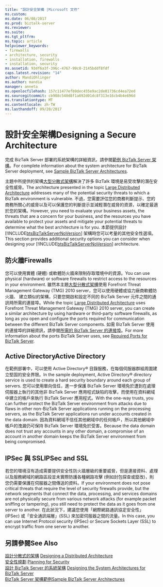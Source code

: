 ```yaml
---
title: "設計安全架構 |Microsoft 文件"
ms.custom: 
ms.date: 06/08/2017
ms.prod: biztalk-server
ms.reviewer: 
ms.suite: 
ms.tgt_pltfrm: 
ms.topic: article
helpviewer_keywords:
- firewalls
- architecture, security
- installation, firewalls
- installation, security
ms.assetid: 93df6a3f-396c-4767-99c8-2145bddf8fdf
caps.latest.revision: "14"
author: MandiOhlinger
ms.author: mandia
manager: anneta
ms.openlocfilehash: 157c11477efb9dec455e9ac2de81736cd4ea72ed
ms.sourcegitcommit: cb908c540d8f1a692d01dc8f313e16cb4b4e696d
ms.translationtype: MT
ms.contentlocale: zh-TW
ms.lasthandoff: 09/20/2017
---
```

# <a name="designing-a-secure-architecture"></a><span data-ttu-id="64820-102">設計安全架構</span><span class="sxs-lookup"><span data-stu-id="64820-102">Designing a Secure Architecture</span></span>
<span data-ttu-id="64820-103">完成 BizTalk Server 部署的系統架構的詳細資訊，請參閱[範例 BizTalk Server 架構](../core/sample-biztalk-server-architectures.md)。</span><span class="sxs-lookup"><span data-stu-id="64820-103">For complete information about the system architecture for BizTalk Server deployment, see [Sample BizTalk Server Architectures](../core/sample-biztalk-server-architectures.md).</span></span>  
  
 <span data-ttu-id="64820-104">主題中所提供的架構[大型分散式架構](../core/large-distributed-architecture.md)解決了許多 BizTalk 環境是易受攻擊的潛在安全性威脅。</span><span class="sxs-lookup"><span data-stu-id="64820-104">The architecture presented in the topic [Large Distributed Architecture](../core/large-distributed-architecture.md) addresses many of the potential security threats to which a BizTalk environment is vulnerable.</span></span> <span data-ttu-id="64820-105">不過，您需要評估您的商務判斷提示、您的商務所關心的威脅以及可以保護您的判斷提示並減輕潛在威脅的資源，以確定最適於您的架構。</span><span class="sxs-lookup"><span data-stu-id="64820-105">However, you need to evaluate your business assets, the threats that are a concern for your business, and the resources you have available to protect your assets and mitigate your potential threats to determine what the best architecture is for you.</span></span> <span data-ttu-id="64820-106">本節提供設計 [!INCLUDE[btsBizTalkServerNoVersion](../includes/btsbiztalkservernoversion-md.md)] 架構時您可以考量的其他安全性選項。</span><span class="sxs-lookup"><span data-stu-id="64820-106">This section provides additional security options you can consider when designing your [!INCLUDE[btsBizTalkServerNoVersion](../includes/btsbiztalkservernoversion-md.md)] architecture.</span></span>  
  
## <a name="firewalls"></a><span data-ttu-id="64820-107">防火牆</span><span class="sxs-lookup"><span data-stu-id="64820-107">Firewalls</span></span>  
 <span data-ttu-id="64820-108">您可以使用實體 (硬體) 或軟體防火牆來限制存取環境中的資源。</span><span class="sxs-lookup"><span data-stu-id="64820-108">You can use physical (hardware) or software firewalls to restrict access to the resources in your environment.</span></span> <span data-ttu-id="64820-109">雖然本主題[大型分散式架構](../core/large-distributed-architecture.md)使用 Forefront Threat Management Gateway (TMG) 2010 server，您可以使用硬體或協力廠商軟體防火牆、 建立類似的架構，只要您開啟和設定不同的 BizTalk Server 元件之間的通訊時所需的連接埠。</span><span class="sxs-lookup"><span data-stu-id="64820-109">While the topic [Large Distributed Architecture](../core/large-distributed-architecture.md) uses Forefront Threat Management Gateway (TMG) 2010 server, you can create a similar architecture by using hardware or third-party software firewalls, as long as you open and configure the ports required for communication between the different BizTalk Server components.</span></span> <span data-ttu-id="64820-110">如需 BizTalk Server 使用的連接埠的詳細資訊，請參閱[所需的 BizTalk Server 的連接埠](../core/required-ports-for-biztalk-server.md)。</span><span class="sxs-lookup"><span data-stu-id="64820-110">For more information about the ports BizTalk Server uses, see [Required Ports for BizTalk Server](../core/required-ports-for-biztalk-server.md).</span></span>  
  
## <a name="active-directory"></a><span data-ttu-id="64820-111">Active Directory</span><span class="sxs-lookup"><span data-stu-id="64820-111">Active Directory</span></span>  
 <span data-ttu-id="64820-112">在範例部署中，可以使用 Active Directory® 目錄服務，在每個伺服器群組周圍建立堅固的安全界限。</span><span class="sxs-lookup"><span data-stu-id="64820-112">In the sample deployment, Active Directory® directory service is used to create a hard security boundary around each group of servers.</span></span> <span data-ttu-id="64820-113">您可以使用單向信任，進一步保護 BizTalk Server 環境免於遭到在處理伺服器上執行的其他非 BizTalk Server 應用程式缺陷的攻擊，而使用在資料網域中建立的帳戶來執行 BizTalk Server 應用程式。</span><span class="sxs-lookup"><span data-stu-id="64820-113">With the one-way trusts, you can further protect the BizTalk Server environment from attacks due to flaws in other non-BizTalk Server applications running on the processing servers, as the BizTalk Server applications run under accounts created in the data domain.</span></span> <span data-ttu-id="64820-114">因為資料網域不信任其他網域中的任何帳戶，所以其他網域中帳戶的洩漏仍可保持 BizTalk Server 環境免於受害。</span><span class="sxs-lookup"><span data-stu-id="64820-114">Because the data domain does not trust any accounts in any other domain, a compromise of an account in another domain keeps the BizTalk Server environment from being compromised.</span></span>  
  
## <a name="ipsec-and-ssl"></a><span data-ttu-id="64820-115">IPSec 與 SSL</span><span class="sxs-lookup"><span data-stu-id="64820-115">IPSec and SSL</span></span>  
 <span data-ttu-id="64820-116">若您的環境沒有造成需要提供安全性防火牆層級的重要威脅，但是連接資料、處理以及服務網域的網路區段並未實際防護各種網路攻擊 (例如封包探查或竄改)，則您仍需要保護在伺服器之間傳送的資料。</span><span class="sxs-lookup"><span data-stu-id="64820-116">If your environment does not pose critical threats that require the level of security firewalls provide, but the network segments that connect the data, processing, and services domains are not physically secure from various network attacks (for example packet sniffing or tampering), you still need to protect the data as it goes from one server to another.</span></span> <span data-ttu-id="64820-117">在此狀況下，建議您使用「網際網路通訊協定安全性」(IPSec) 或「安全通訊端層」(SSL) 來加密伺服器之間的流量。</span><span class="sxs-lookup"><span data-stu-id="64820-117">In this case, you can use Internet Protocol security (IPSec) or Secure Sockets Layer (SSL) to encrypt traffic from one server to another.</span></span>  
  
## <a name="see-also"></a><span data-ttu-id="64820-118">另請參閱</span><span class="sxs-lookup"><span data-stu-id="64820-118">See Also</span></span>  
 <span data-ttu-id="64820-119">[設計分散式的架構](../core/designing-a-distributed-architecture.md) </span><span class="sxs-lookup"><span data-stu-id="64820-119">[Designing a Distributed Architecture](../core/designing-a-distributed-architecture.md) </span></span>  
 <span data-ttu-id="64820-120">[安全性規劃](../core/planning-for-security.md) </span><span class="sxs-lookup"><span data-stu-id="64820-120">[Planning for Security](../core/planning-for-security.md) </span></span>  
 <span data-ttu-id="64820-121">[設計 BizTalk Server 的系統架構](../core/designing-the-system-architectures-for-biztalk-server.md) </span><span class="sxs-lookup"><span data-stu-id="64820-121">[Designing the System Architectures for BizTalk Server](../core/designing-the-system-architectures-for-biztalk-server.md) </span></span>  
 [<span data-ttu-id="64820-122">BizTalk Server 架構範例</span><span class="sxs-lookup"><span data-stu-id="64820-122">Sample BizTalk Server Architectures</span></span>](../core/sample-biztalk-server-architectures.md)